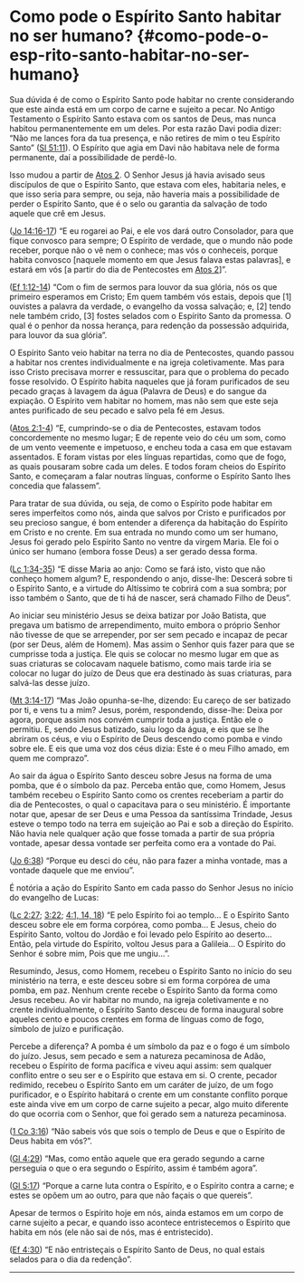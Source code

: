 # Como pode o Espírito Santo habitar no ser humano? {#como-pode-o-esp-rito-santo-habitar-no-ser-humano}

Sua dúvida é de como o Espírito Santo pode habitar no crente considerando que este ainda está em um corpo de carne e sujeito a pecar. No Antigo Testamento o Espírito Santo estava com os santos de Deus, mas nunca habitou permanentemente em um deles. Por esta razão Davi podia dizer: “Não me lances fora da tua presença, e não retires de mim o teu Espírito Santo” ([Sl 51:11](http://bibliaonline.com.br/acf/sl/51/11)). O Espírito que agia em Davi não habitava nele de forma permanente, daí a possibilidade de perdê-lo.

Isso mudou a partir de [Atos 2](http://bibliaonline.com.br/acf/atos/2). O Senhor Jesus já havia avisado seus discípulos de que o Espírito Santo, que estava com eles, habitaria neles, e que isso seria para sempre, ou seja, não haveria mais a possibilidade de perder o Espírito Santo, que é o selo ou garantia da salvação de todo aquele que crê em Jesus.

([Jo 14:16-17](http://bibliaonline.com.br/acf/jo/14/16-17)) “E eu rogarei ao Pai, e ele vos dará outro Consolador, para que fique convosco para sempre; O Espírito de verdade, que o mundo não pode receber, porque não o vê nem o conhece; mas vós o conheceis, porque habita convosco [naquele momento em que Jesus falava estas palavras], e estará em vós [a partir do dia de Pentecostes em [Atos 2](http://bibliaonline.com.br/acf/atos/2)]”.

([Ef 1:12-14](http://bibliaonline.com.br/acf/ef/1/12-14)) “Com o fim de sermos para louvor da sua glória, nós os que primeiro esperamos em Cristo; Em quem também vós estais, depois que [1] ouvistes a palavra da verdade, o evangelho da vossa salvação; e, [2] tendo nele também crido, [3] fostes selados com o Espírito Santo da promessa. O qual é o penhor da nossa herança, para redenção da possessão adquirida, para louvor da sua glória”.

O Espírito Santo veio habitar na terra no dia de Pentecostes, quando passou a habitar nos crentes individualmente e na igreja coletivamente. Mas para isso Cristo precisava morrer e ressuscitar, para que o problema do pecado fosse resolvido. O Espírito habita naqueles que já foram purificados de seu pecado graças à lavagem da água (Palavra de Deus) e do sangue da expiação. O Espírito vem habitar no homem, mas não sem que este seja antes purificado de seu pecado e salvo pela fé em Jesus.

([Atos 2:1-4](http://bibliaonline.com.br/acf/atos/2/1-4)) “E, cumprindo-se o dia de Pentecostes, estavam todos concordemente no mesmo lugar; E de repente veio do céu um som, como de um vento veemente e impetuoso, e encheu toda a casa em que estavam assentados. E foram vistas por eles línguas repartidas, como que de fogo, as quais pousaram sobre cada um deles. E todos foram cheios do Espírito Santo, e começaram a falar noutras línguas, conforme o Espírito Santo lhes concedia que falassem”.

Para tratar de sua dúvida, ou seja, de como o Espírito pode habitar em seres imperfeitos como nós, ainda que salvos por Cristo e purificados por seu precioso sangue, é bom entender a diferença da habitação do Espírito em Cristo e no crente. Em sua entrada no mundo como um ser humano, Jesus foi gerado pelo Espírito Santo no ventre da virgem Maria. Ele foi o único ser humano (embora fosse Deus) a ser gerado dessa forma.

([Lc 1:34-35](http://bibliaonline.com.br/acf/lc/1/34-35)) “E disse Maria ao anjo: Como se fará isto, visto que não conheço homem algum? E, respondendo o anjo, disse-lhe: Descerá sobre ti o Espírito Santo, e a virtude do Altíssimo te cobrirá com a sua sombra; por isso também o Santo, que de ti há de nascer, será chamado Filho de Deus”.

Ao iniciar seu ministério Jesus se deixa batizar por João Batista, que pregava um batismo de arrependimento, muito embora o próprio Senhor não tivesse de que se arrepender, por ser sem pecado e incapaz de pecar (por ser Deus, além de Homem). Mas assim o Senhor quis fazer para que se cumprisse toda a justiça. Ele quis se colocar no mesmo lugar em que as suas criaturas se colocavam naquele batismo, como mais tarde iria se colocar no lugar do juízo de Deus que era destinado às suas criaturas, para salvá-las desse juízo.

([Mt 3:14-17](http://bibliaonline.com.br/acf/mt/3/14-17)) “Mas João opunha-se-lhe, dizendo: Eu careço de ser batizado por ti, e vens tu a mim? Jesus, porém, respondendo, disse-lhe: Deixa por agora, porque assim nos convém cumprir toda a justiça. Então ele o permitiu. E, sendo Jesus batizado, saiu logo da água, e eis que se lhe abriram os céus, e viu o Espírito de Deus descendo como pomba e vindo sobre ele. E eis que uma voz dos céus dizia: Este é o meu Filho amado, em quem me comprazo”.

Ao sair da água o Espírito Santo desceu sobre Jesus na forma de uma pomba, que é o símbolo da paz. Perceba então que, como Homem, Jesus também recebeu o Espírito Santo como os crentes receberiam a partir do dia de Pentecostes, o qual o capacitava para o seu ministério. É importante notar que, apesar de ser Deus e uma Pessoa da santíssima Trindade, Jesus esteve o tempo todo na terra em sujeição ao Pai e sob a direção do Espírito. Não havia nele qualquer ação que fosse tomada a partir de sua própria vontade, apesar dessa vontade ser perfeita como era a vontade do Pai.

([Jo 6:38](http://bibliaonline.com.br/acf/jo/6/38)) “Porque eu desci do céu, não para fazer a minha vontade, mas a vontade daquele que me enviou”.

É notória a ação do Espírito Santo em cada passo do Senhor Jesus no início do evangelho de Lucas:

([Lc 2:27](http://bibliaonline.com.br/acf/lc/2/27); [3:22](http://bibliaonline.com.br/acf/lc/3/22); [4:1, 14, 18](http://bibliaonline.com.br/acf/lc/4/1,14,18)) “E pelo Espírito foi ao templo... E o Espírito Santo desceu sobre ele em forma corpórea, como pomba... E Jesus, cheio do Espírito Santo, voltou do Jordão e foi levado pelo Espírito ao deserto... Então, pela virtude do Espírito, voltou Jesus para a Galileia... O Espírito do Senhor é sobre mim, Pois que me ungiu...”.

Resumindo, Jesus, como Homem, recebeu o Espírito Santo no início do seu ministério na terra, e este desceu sobre si em forma corpórea de uma pomba, em paz. Nenhum crente recebe o Espírito Santo da forma como Jesus recebeu. Ao vir habitar no mundo, na igreja coletivamente e no crente individualmente, o Espírito Santo desceu de forma inaugural sobre aqueles cento e poucos crentes em forma de línguas como de fogo, símbolo de juízo e purificação.

Percebe a diferença? A pomba é um símbolo da paz e o fogo é um símbolo do juízo. Jesus, sem pecado e sem a natureza pecaminosa de Adão, recebeu o Espírito de forma pacífica e viveu aqui assim: sem qualquer conflito entre o seu ser e o Espírito que estava em si. O crente, pecador redimido, recebeu o Espírito Santo em um caráter de juízo, de um fogo purificador, e o Espírito habitará o crente em um constante conflito porque este ainda vive em um corpo de carne sujeito a pecar, algo muito diferente do que ocorria com o Senhor, que foi gerado sem a natureza pecaminosa.

([1 Co 3:16](http://bibliaonline.com.br/acf/1co/3/16)) “Não sabeis vós que sois o templo de Deus e que o Espírito de Deus habita em vós?”.

([Gl 4:29](http://bibliaonline.com.br/acf/gl/4/29)) “Mas, como então aquele que era gerado segundo a carne perseguia o que o era segundo o Espírito, assim é também agora”.

([Gl 5:17](http://bibliaonline.com.br/acf/gl/5/17)) “Porque a carne luta contra o Espírito, e o Espírito contra a carne; e estes se opõem um ao outro, para que não façais o que quereis”.

Apesar de termos o Espírito hoje em nós, ainda estamos em um corpo de carne sujeito a pecar, e quando isso acontece entristecemos o Espírito que habita em nós (ele não sai de nós, mas é entristecido).

([Ef 4:30](http://bibliaonline.com.br/acf/ef/4/30)) “E não entristeçais o Espírito Santo de Deus, no qual estais selados para o dia da redenção”.

*****